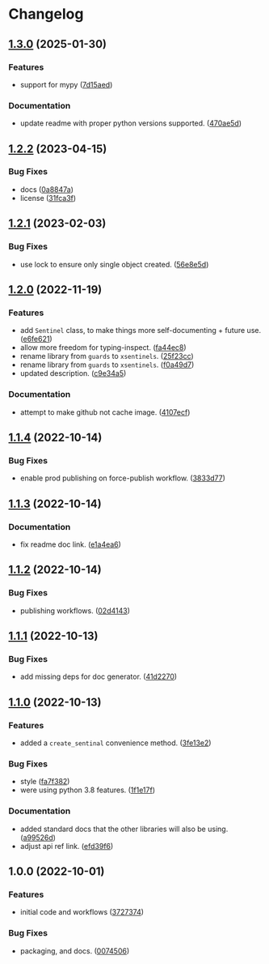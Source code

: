 # Changelog

## [1.3.0](https://github.com/xyngular/py-xsentinels/compare/v1.2.2...v1.3.0) (2025-01-30)


### Features

* support for mypy ([7d15aed](https://github.com/xyngular/py-xsentinels/commit/7d15aedd6ab45b063f8e1aad6a7857641d257daf))


### Documentation

* update readme with proper python versions supported. ([470ae5d](https://github.com/xyngular/py-xsentinels/commit/470ae5da88051478310b22b0093628ee675ade65))

## [1.2.2](https://github.com/xyngular/py-xsentinels/compare/v1.2.1...v1.2.2) (2023-04-15)


### Bug Fixes

* docs ([0a8847a](https://github.com/xyngular/py-xsentinels/commit/0a8847aedf47fdc73ae4cd1058e52b4f5be83a79))
* license ([31fca3f](https://github.com/xyngular/py-xsentinels/commit/31fca3f2c6043ef65cb956ec039913a40ad9a7dc))

## [1.2.1](https://github.com/xyngular/py-xsentinels/compare/v1.2.0...v1.2.1) (2023-02-03)


### Bug Fixes

* use lock to ensure only single object created. ([56e8e5d](https://github.com/xyngular/py-xsentinels/commit/56e8e5d13fc89246ecf4aeaad98b7d3024a0250f))

## [1.2.0](https://github.com/xyngular/py-xsentinels/compare/v1.1.4...v1.2.0) (2022-11-19)


### Features

* add `Sentinel` class, to make things more self-documenting + future use. ([e6fe621](https://github.com/xyngular/py-xsentinels/commit/e6fe621af96eb0b0df1f0e67945e7fb059e8edc9))
* allow more freedom for typing-inspect. ([fa44ec8](https://github.com/xyngular/py-xsentinels/commit/fa44ec8c1cdd5d73030c1c24696037d627285fc0))
* rename library from `guards` to `xsentinels`. ([25f23cc](https://github.com/xyngular/py-xsentinels/commit/25f23ccf7773384715e66a93e3091c55b0e5d745))
* rename library from `guards` to `xsentinels`. ([f0a49d7](https://github.com/xyngular/py-xsentinels/commit/f0a49d7a0f5bbfc01c64131eda2767a56bad2b11))
* updated description. ([c9e34a5](https://github.com/xyngular/py-xsentinels/commit/c9e34a55e1b8a3772ca4908d6ca250601b8e220c))


### Documentation

* attempt to make github not cache image. ([4107ecf](https://github.com/xyngular/py-xsentinels/commit/4107ecf3806f822fa597885233239abcc8951dad))

## [1.1.4](https://github.com/xyngular/py-xsentinels/compare/v1.1.3...v1.1.4) (2022-10-14)


### Bug Fixes

* enable prod publishing on force-publish workflow. ([3833d77](https://github.com/xyngular/py-xsentinels/commit/3833d77f12ee93813c1f7089ffb2302af152ad03))

## [1.1.3](https://github.com/xyngular/py-xsentinels/compare/v1.1.2...v1.1.3) (2022-10-14)


### Documentation

* fix readme doc link. ([e1a4ea6](https://github.com/xyngular/py-xsentinels/commit/e1a4ea65eb6ef271e144b106c20e939f20fef1fa))

## [1.1.2](https://github.com/xyngular/py-xsentinels/compare/v1.1.1...v1.1.2) (2022-10-14)


### Bug Fixes

* publishing workflows. ([02d4143](https://github.com/xyngular/py-xsentinels/commit/02d4143f878c9e70bca0e9f8362728ba8b36c4ad))

## [1.1.1](https://github.com/xyngular/py-xsentinels/compare/v1.1.0...v1.1.1) (2022-10-13)


### Bug Fixes

* add missing deps for doc generator. ([41d2270](https://github.com/xyngular/py-xsentinels/commit/41d2270c456ee034ad28bfe197d9a361bdada2d9))

## [1.1.0](https://github.com/xyngular/py-xsentinels/compare/v1.0.0...v1.1.0) (2022-10-13)


### Features

* added a `create_sentinal` convenience method. ([3fe13e2](https://github.com/xyngular/py-xsentinels/commit/3fe13e2ff37bf559b708dc8a55797b9c8b0e9a27))


### Bug Fixes

* style ([fa7f382](https://github.com/xyngular/py-xsentinels/commit/fa7f382a60d36090ef91417c8d2ba36e90aa0e24))
* were using python 3.8 features. ([1f1e17f](https://github.com/xyngular/py-xsentinels/commit/1f1e17f6e2827dae3e4fce1ca5838da86d6ee87c))


### Documentation

* added standard docs that the other libraries will also be using. ([a99526d](https://github.com/xyngular/py-xsentinels/commit/a99526de5b69e43fa770c5dac4fb492975f40ddf))
* adjust api ref link. ([efd39f6](https://github.com/xyngular/py-xsentinels/commit/efd39f633da0db8a61e58e482f1336f5681b767b))

## 1.0.0 (2022-10-01)


### Features

* initial code and workflows ([3727374](https://github.com/xyngular/py-xsentinels/commit/3727374ee2db60261620a60acadcc18655426ea7))


### Bug Fixes

* packaging, and docs. ([0074506](https://github.com/xyngular/py-xsentinels/commit/0074506a733f65145580b98c28d6da929862040f))

